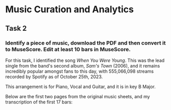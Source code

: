 # Music Curation and Analytics

## Task 2
### Identify a piece of music, download the PDF and then convert it to MuseScore. Edit at least 10 bars in MuseScore.

For this task, I identified the song _When You Were Young_. This was the lead single from the band's second album, _Sam's Town_ (2006), and it remains incredibly popular amongst fans to this day, with 555,066,098 streams recorded by Spotify as of October 25th, 2023.

This arrangement is for Piano, Vocal and Guitar, and it is in key B Major.

Below are the first two pages from the original music sheets, and my transcription of the first 17 bars:

<picture>
  <source srcset="[https://user-images.githubusercontent.com/25423296/163456776-7f95b81a-f1ed-45f7-b7ab-8fa810d529fa.png](https://github.com/lordofanywhere/MCA-2023/blob/master/resources/Original%201.png?raw=true)https://github.com/lordofanywhere/MCA-2023/blob/master/resources/Original%201.png?raw=true">
</picture>

